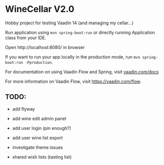 # WineCellar V2.0

Hobby project for testing Vaadin 14 (and managing my cellar...)

Run application using `mvn spring-boot:run` or directly running Application class from your IDE. 

Open http://localhost:8080/ in browser

If you want to run your app locally in the production mode, run `mvn spring-boot:run -Pproduction`.

For documentation on using Vaadin Flow and Spring, visit [vaadin.com/docs](https://vaadin.com/docs/flow/spring/tutorial-spring-basic.html)

For more information on Vaadin Flow, visit https://vaadin.com/flow.

## TODO:

- add flyway

- add wine edit admin panel
- add user login (pin enough?)
- add user wine list export
- investigate theme issues
- shared wish lists (tasting list)
